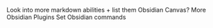 Look into more markdown abilities + list them
Obsidian Canvas?
More Obsidian Plugins
Set Obsidian commands